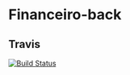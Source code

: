 # Financeiro-back


## Travis
[![Build Status](https://travis-ci.org/tulioviglione/financeiro-back.svg?branch=master)](https://travis-ci.org/tulioviglione/financeiro-back)
